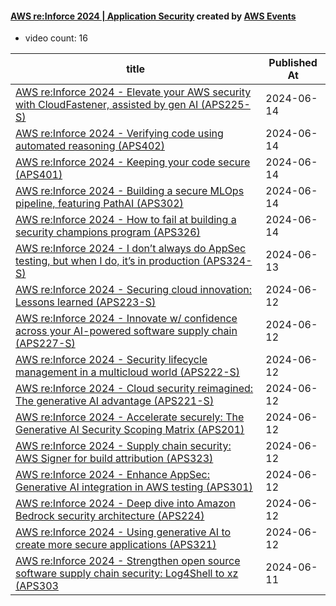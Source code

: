 

#### [AWS re:Inforce 2024 | Application Security](https://www.youtube.com/playlist?list=PL2yQDdvlhXf_7-jPFNNM3d5G1ZldgsOOr) created by [AWS Events](https://www.youtube.com/channel/UCdoadna9HFHsxXWhafhNvKw)

* video count: 16 

| title                                                                                                                                               | Published At |
| --------------------------------------------------------------------------------------------------------------------------------------------------- | ------------ |
| [AWS re:Inforce 2024 - Elevate your AWS security with CloudFastener, assisted by gen AI (APS225-S)](https://www.youtube.com/watch?v=oElg6YV4KWc)    | 2024-06-14   |
| [AWS re:Inforce 2024 - Verifying code using automated reasoning (APS402)](https://www.youtube.com/watch?v=XIcaCV3yWk4)                              | 2024-06-14   |
| [AWS re:Inforce 2024 - Keeping your code secure (APS401)](https://www.youtube.com/watch?v=I8sZFvGhDIs)                                              | 2024-06-14   |
| [AWS re:Inforce 2024 - Building a secure MLOps pipeline, featuring PathAI (APS302)](https://www.youtube.com/watch?v=LjCU4V2da3U)                    | 2024-06-14   |
| [AWS re:Inforce 2024 - How to fail at building a security champions program (APS326)](https://www.youtube.com/watch?v=NOvfpYTQOEI)                  | 2024-06-14   |
| [AWS re:Inforce 2024 - I don’t always do AppSec testing, but when I do, it’s in production (APS324-S)](https://www.youtube.com/watch?v=k4DruRTEXIo) | 2024-06-13   |
| [AWS re:Inforce 2024 - Securing cloud innovation: Lessons learned (APS223-S)](https://www.youtube.com/watch?v=BRFeXFYupwQ)                          | 2024-06-12   |
| [AWS re:Inforce 2024 - Innovate w/ confidence across your AI-powered software supply chain (APS227-S)](https://www.youtube.com/watch?v=5ioOo_Lg8PQ) | 2024-06-12   |
| [AWS re:Inforce 2024 - Security lifecycle management in a multicloud world (APS222-S)](https://www.youtube.com/watch?v=xaarwzNYwXU)                 | 2024-06-12   |
| [AWS re:Inforce 2024 - Cloud security reimagined: The generative AI advantage (APS221-S)](https://www.youtube.com/watch?v=8peuygE-Iws)              | 2024-06-12   |
| [AWS re:Inforce 2024 - Accelerate securely: The Generative AI Security Scoping Matrix (APS201)](https://www.youtube.com/watch?v=G3YjjAbKZ-Y)        | 2024-06-12   |
| [AWS re:Inforce 2024 - Supply chain security: AWS Signer for build attribution (APS323)](https://www.youtube.com/watch?v=jGKfZmPCDZk)               | 2024-06-12   |
| [AWS re:Inforce 2024 - Enhance AppSec: Generative AI integration in AWS testing (APS301)](https://www.youtube.com/watch?v=fyQyn4zvRf8)              | 2024-06-12   |
| [AWS re:Inforce 2024 - Deep dive into Amazon Bedrock security architecture (APS224)](https://www.youtube.com/watch?v=bvOPbUcSMg8)                   | 2024-06-12   |
| [AWS re:Inforce 2024 - Using generative AI to create more secure applications (APS321)](https://www.youtube.com/watch?v=KaDzLAdBAGg)                | 2024-06-12   |
| [AWS re:Inforce 2024 - Strengthen open source software supply chain security: Log4Shell to xz (APS303](https://www.youtube.com/watch?v=wyVAqYrEaFg) | 2024-06-11   |